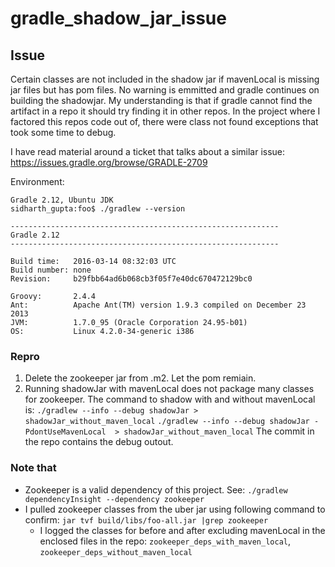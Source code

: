 # gradle_shadow_jar_issue
## Issue
Certain classes are not included in the shadow jar if mavenLocal is missing jar files but has pom files. No warning is emmitted and gradle
continues on building the shadowjar.
My understanding is that if gradle cannot find the artifact in a repo it should try finding it in other repos. In the project where I 
factored this repos code out of, there were class not found exceptions that took some time to debug. 

I have read material around a ticket that talks about a similar issue:
https://issues.gradle.org/browse/GRADLE-2709

Environment: 
```
Gradle 2.12, Ubuntu JDK 
sidharth_gupta:foo$ ./gradlew --version

------------------------------------------------------------
Gradle 2.12
------------------------------------------------------------

Build time:   2016-03-14 08:32:03 UTC
Build number: none
Revision:     b29fbb64ad6b068cb3f05f7e40dc670472129bc0

Groovy:       2.4.4
Ant:          Apache Ant(TM) version 1.9.3 compiled on December 23 2013
JVM:          1.7.0_95 (Oracle Corporation 24.95-b01)
OS:           Linux 4.2.0-34-generic i386
```

### Repro
1. Delete the zookeeper jar from .m2. Let the pom remiain.
2. Running shadowJar with mavenLocal does not package many classes for zookeeper.
The command to shadow with and without mavenLocal is:
`./gradlew --info --debug shadowJar > shadowJar_without_maven_local`
`./gradlew --info --debug shadowJar -PdontUseMavenLocal  > shadowJar_without_maven_local`
The commit in the repo contains the debug outout.

### Note that 
- Zookeeper is a valid dependency of this project. See:
`./gradlew  dependencyInsight --dependency zookeeper `
- I pulled zookeeper classes from the uber jar using following command to confirm: 
`jar tvf build/libs/foo-all.jar |grep zookeeper`
  - I logged the classes for before and after excluding mavenLocal in the enclosed files in the repo:
  `zookeeper_deps_with_maven_local`, `zookeeper_deps_without_maven_local`

